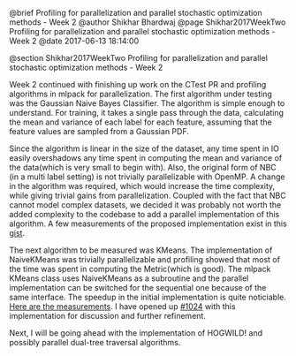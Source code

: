 @brief Profiling for parallelization and parallel stochastic optimization methods - Week 2
@author Shikhar Bhardwaj
@page Shikhar2017WeekTwo Profiling for parallelization and parallel stochastic optimization methods - Week 2
@date 2017-06-13 18:14:00

@section Shikhar2017WeekTwo Profiling for parallelization and parallel stochastic optimization methods - Week 2

Week 2 continued with finishing up work on the CTest PR and profiling algorithms in 
mlpack for parallelization. The first algorithm under testing was the Gaussian Naive Bayes 
Classifier. The algorithm is simple enough to understand. For training, it takes a single 
pass through the data, calculating the mean and variance of each label for each feature, 
assuming that the feature values are sampled from a Gaussian PDF.

Since the algorithm is linear in the size of the dataset, any time spent in IO easily 
overshadows any time spent in computing the mean and variance of the data(which is very
small to begin with). Also, the original form of NBC (in a multi label setting) is not 
trivially parallelizable with OpenMP. A change in the algorithm was required, which would
increase the time complexity, while giving trivial gains from parallelization. Coupled with 
the fact that NBC cannot model complex datasets, we decided it was probably not worth the added
complexity to the codebase to add a parallel implementation of this algorithm. A few measurements
of the proposed implementation exist in this [gist](https://gist.github.com/shikharbhardwaj/238e0b152d7a575c9d2f6494208d87b1).

The next algorithm to be measured was KMeans. The implementation of NaiveKMeans was trivially 
parallelizable and profiling showed that most of the time was spent in computing the Metric(which is good).
The mlpack KMeans class uses NaiveKMeans as a subroutine and the parallel implementation can
be switched for the sequential one because of the same interface. The speedup in the initial
implementation is quite noticiable. [Here are the measurements](https://gist.github.com/shikharbhardwaj/89bf1f1e58b3730b4bfc00bb6373e222). I have opened up [#1024](https://github.com/mlpack/mlpack/pull/1024) with this implementation for 
discussion and further refinement.

Next, I will be going ahead with the implementation of HOGWILD! and possibly parallel dual-tree
traversal algorithms.